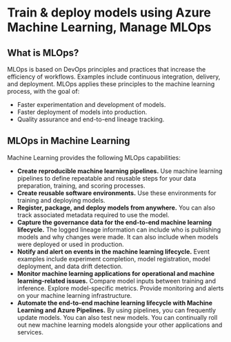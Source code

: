 # Train & deploy models using Azure Machine Learning, Manage MLOps

## What is MLOps?
MLOps is based on DevOps principles and practices that increase the efficiency of workflows. Examples include continuous integration, delivery, and deployment. MLOps applies these principles to the machine learning process, with the goal of:
- Faster experimentation and development of models.
- Faster deployment of models into production.
- Quality assurance and end-to-end lineage tracking.

## MLOps in Machine Learning
Machine Learning provides the following MLOps capabilities:
- **Create reproducible machine learning pipelines.** Use machine learning pipelines to define repeatable and reusable steps for your data preparation, training, and scoring processes.
- **Create reusable software environments.** Use these environments for training and deploying models.
- **Register, package, and deploy models from anywhere.** You can also track associated metadata required to use the model.
- **Capture the governance data for the end-to-end machine learning lifecycle.** The logged lineage information can include who is publishing models and why changes were made. It can also include when models were deployed or used in production.
- **Notify and alert on events in the machine learning lifecycle.** Event examples include experiment completion, model registration, model deployment, and data drift detection.
- **Monitor machine learning applications for operational and machine learning-related issues.** Compare model inputs between training and inference. Explore model-specific metrics. Provide monitoring and alerts on your machine learning infrastructure.
- **Automate the end-to-end machine learning lifecycle with Machine Learning and Azure Pipelines.** By using pipelines, you can frequently update models. You can also test new models. You can continually roll out new machine learning models alongside your other applications and services.
